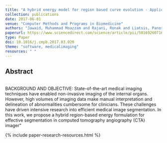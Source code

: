 ```yaml
---
title: "A hybrid energy model for region based curve evolution - Application to CTA coronary segmentation"
collection: publications
date: 2017-06-01
venue: "Computer Methods and Programs in Biomedicine"
authors: "Jawaid, Muhammad Moazzam and Rajani, Ronak and Liatsis, Panos and Reyes-Aldasoro, Constantino Carlos and Slabaugh, Greg"
paperurl: https://www.sciencedirect.com/science/article/pii/S0169260716314298
type: Paper
doi: 10.1016/j.cmpb.2017.03.020
theme: "software, medicalimaging"
resources: " "
---
```

<h2> Abstract </h2>   <br>  BACKGROUND AND OBJECTIVE: State-of-the-art medical imaging techniques have enabled non-invasive imaging of the internal organs. However, high volumes of imaging data make manual interpretation and delineation of abnormalities cumbersome for clinicians. These challenges have driven intensive research into efficient medical image segmentation. In this work, we propose a hybrid region-based energy formulation for effective segmentation in computed tomography angiography (CTA) imager"

{% include paper-research-resources.html %}
